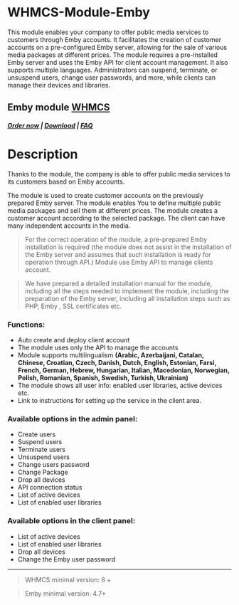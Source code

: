# WHMCS-Module-Emby
This module enables your company to offer public media services to customers through Emby accounts. It facilitates the creation of customer accounts on a pre-configured Emby server, allowing for the sale of various media packages at different prices. The module requires a pre-installed Emby server and uses the Emby API for client account management. It also supports multiple languages. Administrators can suspend, terminate, or unsuspend users, change user passwords, and more, while clients can manage their devices and libraries.

## Emby module **[WHMCS](https://puqcloud.com/link.php?id=77)**

#####  [Order now](https://puqcloud.com/whmcs-module-emby.php) | [Download](https://download.puqcloud.com/WHMCS/servers/PUQ_WHMCS-Emby/) | [FAQ](https://faq.puqcloud.com/)

# Description

Thanks to the module, the company is able to offer public media services to its customers based on Emby accounts.

The module is used to create customer accounts on the previously prepared Emby server. The module enables You to define multiple public media packages and sell them at different prices. The module creates a customer account according to the selected package. The client can have many independent accounts in the media.

>For the correct operation of the module, a pre-prepared Emby installation is required (the module does not assist in the installation of the Emby server and assumes that such installation is ready for operation through API.) Module use Emby API to manage clients account.

>We have prepared a detailed installation manual for the module, including all the steps needed to implement the module, including the preparation of the Emby server, including all installation steps such as PHP, Emby , SSL certificates etc.

### Functions:

- Auto create and deploy client account
- The module uses only the API to manage the accounts
- Module supports multilingualism **(Arabic, Azerbaijani, Catalan, Chinese, Croatian, Czech, Danish, Dutch, English, Estonian, Farsi, French, German, Hebrew, Hungarian, Italian, Macedonian, Norwegian, Polish, Romanian, Spanish, Swedish, Turkish, Ukrainian)**
- The module shows all user info: enabled user libraries, active devices etc.
- Link to instructions for setting up the service in the client area.

### Available options in the admin panel:

- Create users
- Suspend users
- Terminate users
- Unsuspend users
- Change users password
- Change Package
- Drop all devices
- API connection status
- List of active devices
- List of enabled user libraries

### Available options in the client panel:

- List of active devices
- List of enabled user libraries
- Drop all devices
- Change the Emby user password

- - - - - -

>WHMCS minimal version: 8 +

>Emby minimal version: 4.7+
